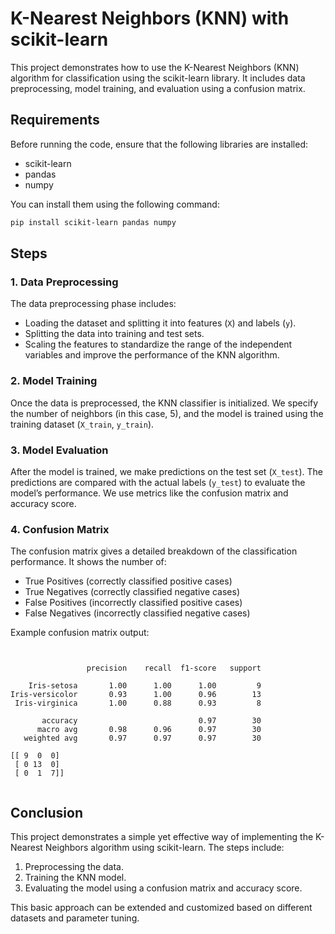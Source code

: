 # K-Nearest Neighbors (KNN) with scikit-learn

This project demonstrates how to use the K-Nearest Neighbors (KNN) algorithm for classification using the scikit-learn library. It includes data preprocessing, model training, and evaluation using a confusion matrix.

## Requirements

Before running the code, ensure that the following libraries are installed:

- scikit-learn
- pandas
- numpy

You can install them using the following command:

```bash
pip install scikit-learn pandas numpy
```

## Steps

### 1. Data Preprocessing

The data preprocessing phase includes:

- Loading the dataset and splitting it into features (`X`) and labels (`y`).
- Splitting the data into training and test sets.
- Scaling the features to standardize the range of the independent variables and improve the performance of the KNN algorithm.

### 2. Model Training

Once the data is preprocessed, the KNN classifier is initialized. We specify the number of neighbors (in this case, 5), and the model is trained using the training dataset (`X_train`, `y_train`).

### 3. Model Evaluation

After the model is trained, we make predictions on the test set (`X_test`). The predictions are compared with the actual labels (`y_test`) to evaluate the model’s performance. We use metrics like the confusion matrix and accuracy score.

### 4. Confusion Matrix

The confusion matrix gives a detailed breakdown of the classification performance. It shows the number of:

- True Positives (correctly classified positive cases)
- True Negatives (correctly classified negative cases)
- False Positives (incorrectly classified positive cases)
- False Negatives (incorrectly classified negative cases)

Example confusion matrix output:

```


                 precision    recall  f1-score   support

    Iris-setosa       1.00      1.00      1.00         9
Iris-versicolor       0.93      1.00      0.96        13
 Iris-virginica       1.00      0.88      0.93         8

       accuracy                           0.97        30
      macro avg       0.98      0.96      0.97        30
   weighted avg       0.97      0.97      0.97        30

[[ 9  0  0]
 [ 0 13  0]
 [ 0  1  7]]


```

## Conclusion

This project demonstrates a simple yet effective way of implementing the K-Nearest Neighbors algorithm using scikit-learn. The steps include:

1. Preprocessing the data.
2. Training the KNN model.
3. Evaluating the model using a confusion matrix and accuracy score.

This basic approach can be extended and customized based on different datasets and parameter tuning.

